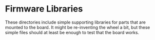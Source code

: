 # Firmware Libraries

These directories include simple supporting libraries for parts that are mounted to the board. It might be re-inventing the wheel a bit, but these simple files should at least be enough to test that the board works.
